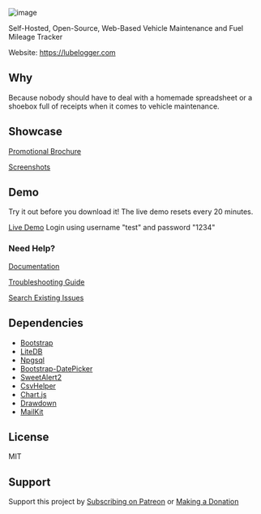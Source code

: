 ![image](https://github.com/hargata/lubelog/assets/155338622/545debcd-d80a-44da-b892-4c652ab0384a)

Self-Hosted, Open-Source, Web-Based Vehicle Maintenance and Fuel Mileage Tracker

Website: https://lubelogger.com

## Why
Because nobody should have to deal with a homemade spreadsheet or a shoebox full of receipts when it comes to vehicle maintenance.

## Showcase
[Promotional Brochure](https://lubelogger.com/brochure.pdf)

[Screenshots](/docs/screenshots.md)

## Demo
Try it out before you download it! The live demo resets every 20 minutes.

[Live Demo](https://demo.lubelogger.com) Login using username "test" and password "1234"

### Need Help?
[Documentation](https://docs.lubelogger.com/)

[Troubleshooting Guide](https://docs.lubelogger.com/Troubleshooting)

[Search Existing Issues](https://github.com/hargata/lubelog/issues)

## Dependencies
- [Bootstrap](https://github.com/twbs/bootstrap)
- [LiteDB](https://github.com/mbdavid/litedb)
- [Npgsql](https://github.com/npgsql/npgsql)
- [Bootstrap-DatePicker](https://github.com/uxsolutions/bootstrap-datepicker)
- [SweetAlert2](https://github.com/sweetalert2/sweetalert2)
- [CsvHelper](https://github.com/JoshClose/CsvHelper)
- [Chart.js](https://github.com/chartjs/Chart.js)
- [Drawdown](https://github.com/adamvleggett/drawdown)
- [MailKit](https://github.com/jstedfast/MailKit)

## License
MIT

## Support
Support this project by [Subscribing on Patreon](https://patreon.com/LubeLogger) or [Making a Donation](https://buy.stripe.com/aEU9Egc8DdMc9bO144)